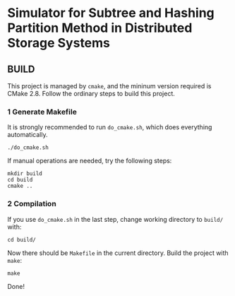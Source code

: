 # Simulator for Subtree and Hashing Partition Method in Distributed Storage Systems

## BUILD

This project is managed by `cmake`, and the mininum version required is CMake 2.8. Follow the ordinary steps to build this project.

### 1 Generate Makefile
It is strongly recommended to run `do_cmake.sh`, which does everything automatically.
```
./do_cmake.sh
```

If manual operations are needed, try the following steps:
```
mkdir build
cd build
cmake ..
```

### 2 Compilation
If you use `do_cmake.sh` in the last step, change working directory to `build/` with:
```
cd build/
```

Now there should be `Makefile` in the current directory. Build the project with `make`:
```
make
```

Done!
